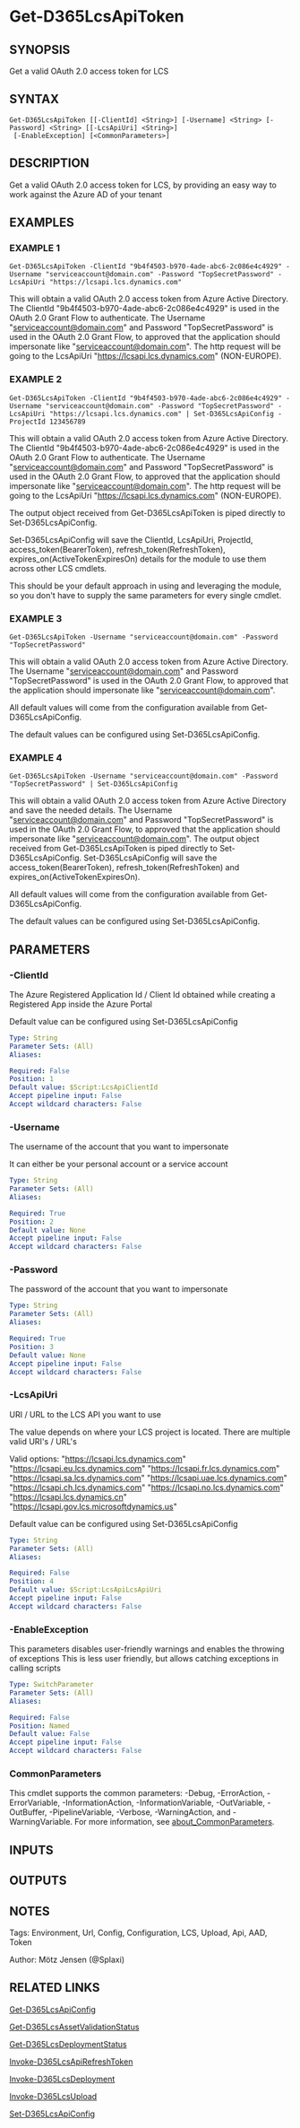 ﻿---
external help file: d365fo.tools-help.xml
Module Name: d365fo.tools
online version:
schema: 2.0.0
---

# Get-D365LcsApiToken

## SYNOPSIS
Get a valid OAuth 2.0 access token for LCS

## SYNTAX

```
Get-D365LcsApiToken [[-ClientId] <String>] [-Username] <String> [-Password] <String> [[-LcsApiUri] <String>]
 [-EnableException] [<CommonParameters>]
```

## DESCRIPTION
Get a valid OAuth 2.0 access token for LCS, by providing an easy way to work against the Azure AD of your tenant

## EXAMPLES

### EXAMPLE 1
```
Get-D365LcsApiToken -ClientId "9b4f4503-b970-4ade-abc6-2c086e4c4929" -Username "serviceaccount@domain.com" -Password "TopSecretPassword" -LcsApiUri "https://lcsapi.lcs.dynamics.com"
```

This will obtain a valid OAuth 2.0 access token from Azure Active Directory.
The ClientId "9b4f4503-b970-4ade-abc6-2c086e4c4929" is used in the OAuth 2.0 Grant Flow to authenticate.
The Username "serviceaccount@domain.com" and Password "TopSecretPassword" is used in the OAuth 2.0 Grant Flow, to approved that the application should impersonate like "serviceaccount@domain.com".
The http request will be going to the LcsApiUri "https://lcsapi.lcs.dynamics.com" (NON-EUROPE).

### EXAMPLE 2
```
Get-D365LcsApiToken -ClientId "9b4f4503-b970-4ade-abc6-2c086e4c4929" -Username "serviceaccount@domain.com" -Password "TopSecretPassword" -LcsApiUri "https://lcsapi.lcs.dynamics.com" | Set-D365LcsApiConfig -ProjectId 123456789
```

This will obtain a valid OAuth 2.0 access token from Azure Active Directory.
The ClientId "9b4f4503-b970-4ade-abc6-2c086e4c4929" is used in the OAuth 2.0 Grant Flow to authenticate.
The Username "serviceaccount@domain.com" and Password "TopSecretPassword" is used in the OAuth 2.0 Grant Flow, to approved that the application should impersonate like "serviceaccount@domain.com".
The http request will be going to the LcsApiUri "https://lcsapi.lcs.dynamics.com" (NON-EUROPE).

The output object received from Get-D365LcsApiToken is piped directly to Set-D365LcsApiConfig.

Set-D365LcsApiConfig will save the ClientId, LcsApiUri, ProjectId, access_token(BearerToken), refresh_token(RefreshToken), expires_on(ActiveTokenExpiresOn) details for the module to use them across other LCS cmdlets.

This should be your default approach in using and leveraging the module, so you don't have to supply the same parameters for every single cmdlet.

### EXAMPLE 3
```
Get-D365LcsApiToken -Username "serviceaccount@domain.com" -Password "TopSecretPassword"
```

This will obtain a valid OAuth 2.0 access token from Azure Active Directory.
The Username "serviceaccount@domain.com" and Password "TopSecretPassword" is used in the OAuth 2.0 Grant Flow, to approved that the application should impersonate like "serviceaccount@domain.com".

All default values will come from the configuration available from Get-D365LcsApiConfig.

The default values can be configured using Set-D365LcsApiConfig.

### EXAMPLE 4
```
Get-D365LcsApiToken -Username "serviceaccount@domain.com" -Password "TopSecretPassword" | Set-D365LcsApiConfig
```

This will obtain a valid OAuth 2.0 access token from Azure Active Directory and save the needed details.
The Username "serviceaccount@domain.com" and Password "TopSecretPassword" is used in the OAuth 2.0 Grant Flow, to approved that the application should impersonate like "serviceaccount@domain.com".
The output object received from Get-D365LcsApiToken is piped directly to Set-D365LcsApiConfig.
Set-D365LcsApiConfig will save the access_token(BearerToken), refresh_token(RefreshToken) and expires_on(ActiveTokenExpiresOn).

All default values will come from the configuration available from Get-D365LcsApiConfig.

The default values can be configured using Set-D365LcsApiConfig.

## PARAMETERS

### -ClientId
The Azure Registered Application Id / Client Id obtained while creating a Registered App inside the Azure Portal

Default value can be configured using Set-D365LcsApiConfig

```yaml
Type: String
Parameter Sets: (All)
Aliases:

Required: False
Position: 1
Default value: $Script:LcsApiClientId
Accept pipeline input: False
Accept wildcard characters: False
```

### -Username
The username of the account that you want to impersonate

It can either be your personal account or a service account

```yaml
Type: String
Parameter Sets: (All)
Aliases:

Required: True
Position: 2
Default value: None
Accept pipeline input: False
Accept wildcard characters: False
```

### -Password
The password of the account that you want to impersonate

```yaml
Type: String
Parameter Sets: (All)
Aliases:

Required: True
Position: 3
Default value: None
Accept pipeline input: False
Accept wildcard characters: False
```

### -LcsApiUri
URI / URL to the LCS API you want to use

The value depends on where your LCS project is located.
There are multiple valid URI's / URL's

Valid options:
"https://lcsapi.lcs.dynamics.com"
"https://lcsapi.eu.lcs.dynamics.com"
"https://lcsapi.fr.lcs.dynamics.com"
"https://lcsapi.sa.lcs.dynamics.com"
"https://lcsapi.uae.lcs.dynamics.com"
"https://lcsapi.ch.lcs.dynamics.com"
"https://lcsapi.no.lcs.dynamics.com"
"https://lcsapi.lcs.dynamics.cn"
"https://lcsapi.gov.lcs.microsoftdynamics.us"

Default value can be configured using Set-D365LcsApiConfig

```yaml
Type: String
Parameter Sets: (All)
Aliases:

Required: False
Position: 4
Default value: $Script:LcsApiLcsApiUri
Accept pipeline input: False
Accept wildcard characters: False
```

### -EnableException
This parameters disables user-friendly warnings and enables the throwing of exceptions
This is less user friendly, but allows catching exceptions in calling scripts

```yaml
Type: SwitchParameter
Parameter Sets: (All)
Aliases:

Required: False
Position: Named
Default value: False
Accept pipeline input: False
Accept wildcard characters: False
```

### CommonParameters
This cmdlet supports the common parameters: -Debug, -ErrorAction, -ErrorVariable, -InformationAction, -InformationVariable, -OutVariable, -OutBuffer, -PipelineVariable, -Verbose, -WarningAction, and -WarningVariable. For more information, see [about_CommonParameters](http://go.microsoft.com/fwlink/?LinkID=113216).

## INPUTS

## OUTPUTS

## NOTES
Tags: Environment, Url, Config, Configuration, LCS, Upload, Api, AAD, Token

Author: Mötz Jensen (@Splaxi)

## RELATED LINKS

[Get-D365LcsApiConfig]()

[Get-D365LcsAssetValidationStatus]()

[Get-D365LcsDeploymentStatus]()

[Invoke-D365LcsApiRefreshToken]()

[Invoke-D365LcsDeployment]()

[Invoke-D365LcsUpload]()

[Set-D365LcsApiConfig]()

